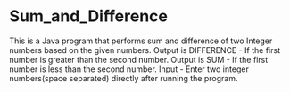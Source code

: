# Sum_and_Difference
This is a Java program that performs sum and difference of two Integer numbers based on the given numbers.
Output is DIFFERENCE - If the first number is greater than the second number.
Output is SUM        -  If the first number is less than the second number.
Input - Enter two integer numbers(space separated) directly after running the program.
